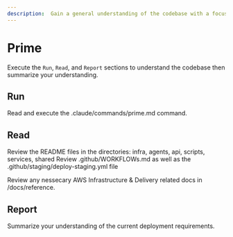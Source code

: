 ```yaml
---
description:  Gain a general understanding of the codebase with a focus on infrastructure deployment preperation
---
```


# Prime

Execute the `Run`, `Read`, and `Report` sections to understand the codebase then summarize your understanding.

## Run

Read and execute the .claude/commands/prime.md command. 

## Read

Review the README files in the directories: infra, agents, api, scripts, services, shared
Review .github/WORKFLOWs.md as well as the .github/staging/deploy-staging.yml file

Review any nessecary AWS Infrastructure & Delivery related docs in /docs/reference.

## Report 

Summarize your understanding of the current deployment requirements.  
